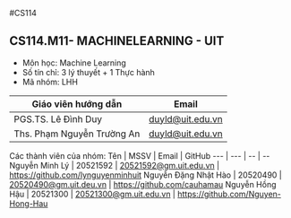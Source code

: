 #CS114

## **CS114.M11- MACHINELEARNING - UIT**

* Môn học: Machine Learning
* Số tín chỉ: 3 lý thuyết + 1 Thực hành
* Mã nhóm: LHH




Giáo viên hướng dẫn | Email
--- | --- 
PGS.TS. Lê Đình Duy | duyld@uit.edu.vn
Ths. Phạm Nguyễn Trường An | duyld@uit.edu.vn


Các thành viên của nhóm:
Tên | MSSV | Email | GitHub
--- | --- | -- | --
Nguyễn Minh Lý | 20521592 | 20521592@gm.uit.edu.vn | https://github.com/lynguyenminhuit
Nguyễn Đặng Nhật Hào | 20520490 | 20520490@gm.uit.deu.vn | https://github.com/cauhamau
Nguyễn Hồng Hậu | 20521300 | 20521300@gm.uit.edu.vn | https://github.com/Nguyen-Hong-Hau




